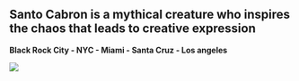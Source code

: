## Santo Cabron is a mythical creature who inspires the chaos that leads to creative expression

**Black Rock City - NYC - Miami - Santa Cruz - Los angeles**

<img src="./logo.png" />
